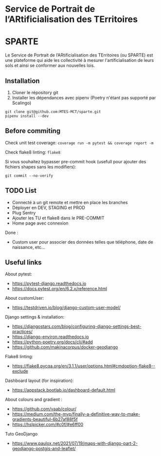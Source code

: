 **S**ervice de **P**ortrait de l’**AR**tificialisation des **TE**rritoires
==========================================================================

# SPARTE

Le Service de Portrait de l’ARtificialisation des TErritoires (ou SPARTE) est une plateforme qui aide les collectivité à mesurer l'artificialisation de leurs sols et ainsi se conformer aux nouvelles lois.

## Installation

1. Cloner le répository git
2. Installer les dépendances avec pipenv (Poetry n'étant pas supporté par Scalingo)

```
git clone git@github.com:MTES-MCT/sparte.git
pipenv install --dev
```

## Before commiting

Check unit test coverage: `coverage run -m pytest && coverage report -m`

Check flake8 linting: `flake8`

Si vous souhaitez bypasser pre-commit hook (usefull pour ajouter des fichiers shapes sans les modifiers):
```
git commit --no-verify
```

## TODO List

- Connecté à un git remote et mettre en place les branches
- Déployer en DEV, STAGING et PROD
- Plug Sentry
- Ajouter les TU et flake8 dans le PRE-COMMIT
- Home page avec connexion

Done :

- Custom user pour associer des données telles que téléphone, date de naissance, etc...

## Useful links

About pytest:

- https://pytest-django.readthedocs.io
- https://docs.pytest.org/en/6.2.x/reference.html

About customUser:

- https://testdriven.io/blog/django-custom-user-model/

Django settings & installation:

- https://djangostars.com/blog/configuring-django-settings-best-practices/
- https://django-environ.readthedocs.io
- https://python-poetry.org/docs/cli/#add
- https://github.com/makinacorpus/docker-geodjango

Flake8 linting:

- https://flake8.pycqa.org/en/3.1.1/user/options.html#cmdoption-flake8--exclude

Dashboard layout (for inspiration):

- https://appstack.bootlab.io/dashboard-default.html

About colours and gradient :

- https://github.com/vaab/colour/
- https://medium.com/the-mvp/finally-a-definitive-way-to-make-gradients-beautiful-6b27af88f5f
- https://hslpicker.com/#c0f/#e6ff00

Tuto GeoDjango

- https://www.paulox.net/2021/07/19/maps-with-django-part-2-geodjango-postgis-and-leaflet/
